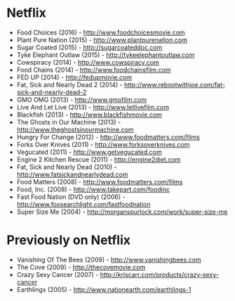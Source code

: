 # Netflix
- Food Choices (2016) - http://www.foodchoicesmovie.com
- Plant Pure Nation (2015) - http://www.plantpurenation.com
- Sugar Coated (2015) - http://sugarcoateddoc.com
- Tyke Elephant Outlaw (2015) - http://tykeelephantoutlaw.com
- Cowspiracy (2014) - http://www.cowspiracy.com
- Food Chains (2014) - http://www.foodchainsfilm.com
- FED UP (2014) - http://fedupmovie.com
- Fat, Sick and Nearly Dead 2 (2014) - http://www.rebootwithjoe.com/fat-sick-and-nearly-dead-2
- GMO OMG (2013) - http://www.gmofilm.com
- Live And Let Live (2013) - http://www.letlivefilm.com
- Blackfish (2013) - http://www.blackfishmovie.com
- The Ghosts in Our Machine (2013) - http://www.theghostsinourmachine.com
- Hungry For Change (2012) - http://www.foodmatters.com/films
- Forks Over Knives (2011) - http://www.forksoverknives.com
- Vegucated (2011) - http://www.getvegucated.com
- Engine 2 Kitchen Rescue (2011) - http://engine2diet.com
- Fat, Sick and Nearly Dead (2010) - http://www.fatsickandnearlydead.com
- Food Matters (2008) - http://www.foodmatters.com/films
- Food, Inc. (2008) - http://www.takepart.com/foodinc
- Fast Food Nation (DVD only) (2006) - http://www.foxsearchlight.com/fastfoodnation
- Super Size Me (2004) - http://morganspurlock.com/work/super-size-me

# Previously on Netflix
- Vanishing Of The Bees (2009) - http://www.vanishingbees.com
- The Cove (2009) - http://thecovemovie.com 
- Crazy Sexy Cancer (2007) - http://kriscarr.com/products/crazy-sexy-cancer
- Earthlings (2005) - http://www.nationearth.com/earthlings-1
